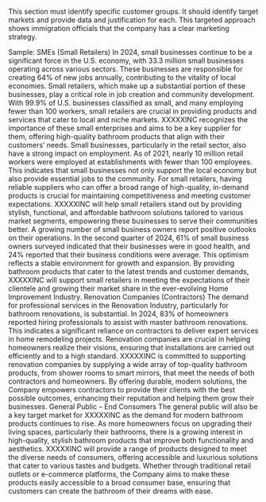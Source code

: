 This section must identify specific customer groups. It should identify target markets and provide data and justification for each. This targeted approach shows immigration officials that the company has a clear marketing strategy.

Sample:
SMEs (Small Retailers)
In 2024, small businesses continue to be a significant force in the U.S. economy, with 33.3 million small businesses operating across various sectors.  These businesses are responsible for creating 64% of new jobs annually, contributing to the vitality of local economies. Small retailers, which make up a substantial portion of these businesses, play a critical role in job creation and community development. With 99.9% of U.S. businesses classified as small, and many employing fewer than 100 workers, small retailers are crucial in providing products and services that cater to local and niche markets. XXXXXINC recognizes the importance of these small enterprises and aims to be a key supplier for them, offering high-quality bathroom products that align with their customers’ needs.
Small businesses, particularly in the retail sector, also have a strong impact on employment. As of 2021, nearly 10 million retail workers were employed at establishments with fewer than 100 employees.  This indicates that small businesses not only support the local economy but also provide essential jobs to the community. For small retailers, having reliable suppliers who can offer a broad range of high-quality, in-demand products is crucial for maintaining competitiveness and meeting customer expectations. XXXXXINC will help small retailers stand out by providing stylish, functional, and affordable bathroom solutions tailored to various market segments, empowering these businesses to serve their communities better.
A growing number of small business owners report positive outlooks on their operations. In the second quarter of 2024, 61% of small business owners surveyed indicated that their businesses were in good health, and 24% reported that their business conditions were average.  This optimism reflects a stable environment for growth and expansion. By providing bathroom products that cater to the latest trends and customer demands, XXXXXINC will support small retailers in meeting the expectations of their clientele and growing their market share in the ever-evolving Home Improvement Industry.
Renovation Companies (Contractors)
The demand for professional services in the Renovation Industry, particularly for bathroom renovations, is substantial. In 2024, 83% of homeowners reported hiring professionals to assist with master bathroom renovations.  This indicates a significant reliance on contractors to deliver expert services in home remodeling projects. Renovation companies are crucial in helping homeowners realize their visions, ensuring that installations are carried out efficiently and to a high standard. XXXXXINC is committed to supporting renovation companies by supplying a wide array of top-quality bathroom products, from shower rooms to smart mirrors, that meet the needs of both contractors and homeowners. By offering durable, modern solutions, the Company empowers contractors to provide their clients with the best possible outcomes, enhancing their reputation and helping them grow their businesses.
General Public – End Consumers
The general public will also be a key target market for XXXXXINC as the demand for modern bathroom products continues to rise.  As more homeowners focus on upgrading their living spaces, particularly their bathrooms, there is a growing interest in high-quality, stylish bathroom products that improve both functionality and aesthetics. XXXXXINC will provide a range of products designed to meet the diverse needs of consumers, offering accessible and luxurious solutions that cater to various tastes and budgets. Whether through traditional retail outlets or e-commerce platforms, the Company aims to make these products easily accessible to a broad consumer base, ensuring that customers can create the bathroom of their dreams with ease.